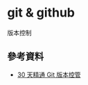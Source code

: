 # git & github

版本控制

## 參考資料

* [30 天精通 Git 版本控管](https://github.com/doggy8088/Learn-Git-in-30-days)
